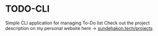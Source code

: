 # TODO-CLI
Simple CLI application for managing To-Do list
Check out the project description on my personal website here -> [sundehakon.tech/projects](https://sundehakon.tech/projects)